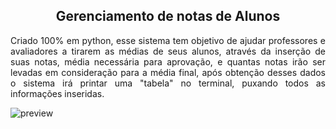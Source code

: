 <h2 align="center">Gerenciamento de notas de Alunos</h2>
<p align="justify">Criado 100% em python, esse sistema tem objetivo de ajudar professores e avaliadores a tirarem as médias de seus alunos, através da inserção de suas notas, média necessária para aprovação, e quantas notas irão ser levadas em consideração para a média final, após obtenção desses dados o sistema irá printar uma "tabela" no terminal, puxando todos as informações inseridas.</p>

![preview](./github/execução.png)

